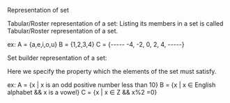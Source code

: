 Representation of set

Tabular/Roster representation of a set:
Listing its members in a set is called Tabular/Roster representation of a set.

ex:
    A = {a,e,i,o,u}
    B = {1,2,3,4}
    C = {----- -4, -2, 0, 2, 4, -----}

Set builder representation of a set:

Here we specify the property which the elements of the set must satisfy.

ex:
    A = {x | x is an odd positive number less than 10}
    B = {x | x ∈ English alphabet && x is a vowel}
    C = {x | x ∈ Z && x%2 =0}
